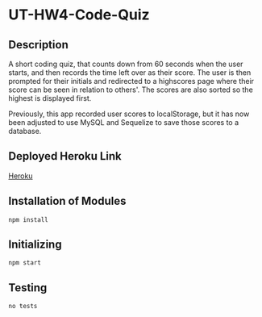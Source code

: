 # UT-HW4-Code-Quiz

## Description
A short coding quiz, that counts down from 60 seconds when the user starts, and then records the time left over as their score. The user is then prompted for their initials and redirected to a highscores page where their score can be seen in relation to others'. The scores are also sorted so the highest is displayed first.

Previously, this app recorded user scores to localStorage, but it has now been adjusted to use MySQL and Sequelize to save those scores to a database.

## Deployed Heroku Link

[Heroku](https://ac-coding-quiz.herokuapp.com/)

## Installation of Modules

```
npm install
```

## Initializing

```
npm start
```

## Testing

```
no tests
```


